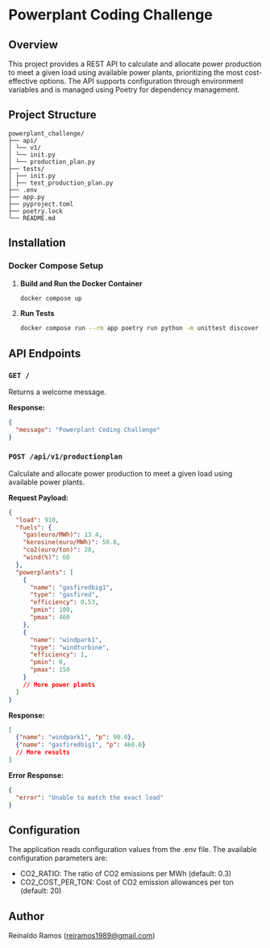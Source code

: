 # Powerplant Coding Challenge

## Overview

This project provides a REST API to calculate and allocate power production to meet a given load using available power plants, prioritizing the most cost-effective options. The API supports configuration through environment variables and is managed using Poetry for dependency management.

## Project Structure

```
powerplant_challenge/ 
├── api/ 
│ └── v1/ 
│ └── init.py 
│ └── production_plan.py 
├── tests/ 
│ ├── init.py 
│ ├── test_production_plan.py 
├── .env 
├── app.py 
├── pyproject.toml 
├── poetry.lock 
└── README.md
```

## Installation

### Docker Compose Setup

1. **Build and Run the Docker Container**
    ```bash
    docker compose up
    ```
2. **Run Tests**

   ```bash
   docker compose run --rm app poetry run python -m unittest discover -s tests
   ```

## API Endpoints

### `GET /`

Returns a welcome message.

**Response:**

```json
{
  "message": "Powerplant Coding Challenge"
}
```

### `POST /api/v1/productionplan`

Calculate and allocate power production to meet a given load using available power plants.

**Request Payload:**

```json
{
  "load": 910,
  "fuels": {
    "gas(euro/MWh)": 13.4,
    "kerosine(euro/MWh)": 50.8,
    "co2(euro/ton)": 20,
    "wind(%)": 60
  },
  "powerplants": [
    {
      "name": "gasfiredbig1",
      "type": "gasfired",
      "efficiency": 0.53,
      "pmin": 100,
      "pmax": 460
    },
    {
      "name": "windpark1",
      "type": "windturbine",
      "efficiency": 1,
      "pmin": 0,
      "pmax": 150
    }
    // More power plants
  ]
}
```

**Response:**

```json
[
  {"name": "windpark1", "p": 90.0},
  {"name": "gasfiredbig1", "p": 460.0}
  // More results
]
```

**Error Response:**

```json
{
  "error": "Unable to match the exact load"
}
```

## Configuration

The application reads configuration values from the .env file. The available configuration parameters are:

* CO2_RATIO: The ratio of CO2 emissions per MWh (default: 0.3)
* CO2_COST_PER_TON: Cost of CO2 emission allowances per ton (default: 20)

## Author

Reinaldo Ramos (reiramos1989@gmail.com)
